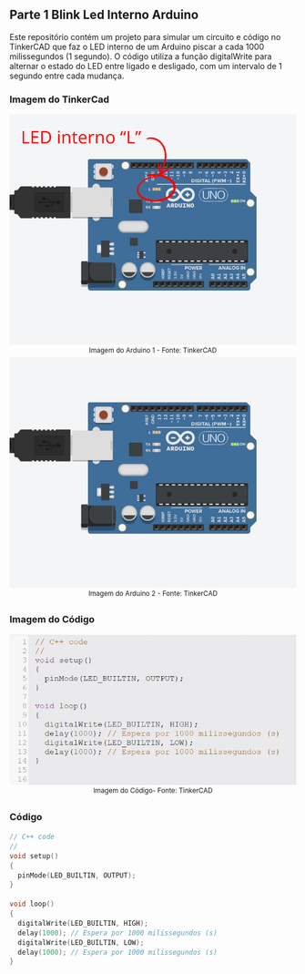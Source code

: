 ## Parte 1 Blink Led Interno Arduino

Este repositório contém um projeto para simular um circuito e código no TinkerCAD que faz o LED interno de um Arduino piscar a cada 1000 milissegundos (1 segundo). O código utiliza a função digitalWrite para alternar o estado do LED entre ligado e desligado, com um intervalo de 1 segundo entre cada mudança.

### Imagem do TinkerCad

<div align="center">
    <img src="assets/ledinterno1.png" alt="Imagem do Arduino 1" width="1000"/>
    <br>
    <sup>Imagem do Arduino 1 - Fonte: TinkerCAD</sup>
</div>

<div align="center">
    <img src="assets/ledinterno2.jpg" alt="Imagem do Arduino 2" width="1000"/>
    <br>
    <sup>Imagem do Arduino 2 - Fonte: TinkerCAD</sup>
</div>

### Imagem do Código

<div align="center">
    <img src="assets/codigo.jpg" alt="Imagem do Código" width="1000"/>
    <br>
    <sup>Imagem do Código- Fonte: TinkerCAD</sup>
</div>

### Código

``` C
// C++ code
//
void setup()
{
  pinMode(LED_BUILTIN, OUTPUT);
}

void loop()
{
  digitalWrite(LED_BUILTIN, HIGH);
  delay(1000); // Espera por 1000 milissegundos (s)
  digitalWrite(LED_BUILTIN, LOW);
  delay(1000); // Espera por 1000 milissegundos (s)
}
```

